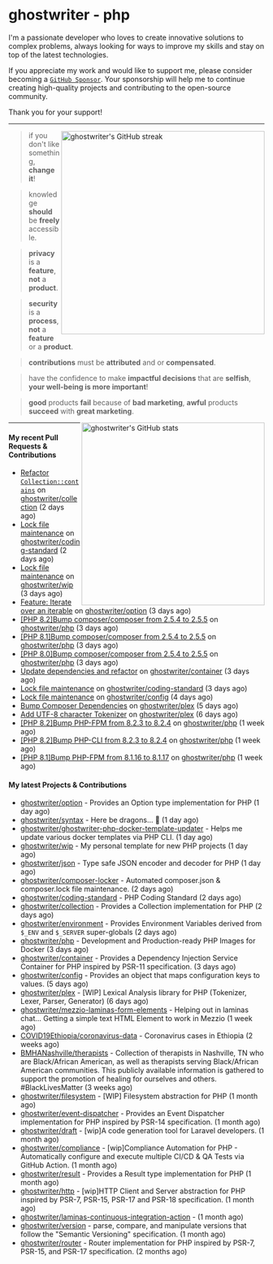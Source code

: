 # ghostwriter - php

I'm a passionate developer who loves to create innovative solutions to complex problems, always looking for ways to improve my skills and stay on top of the latest technologies.

If you appreciate my work and would like to support me, please consider becoming a [`GitHub Sponsor`](https://github.com/sponsors/ghostwriter). Your sponsorship will help me to continue creating high-quality projects and contributing to the open-source community.

Thank you for your support!

---

<img alt="ghostwriter's GitHub streak" width="400px" align="right" src="https://github-readme-streak-stats.herokuapp.com/?cache_seconds=1800&user=ghostwriter">

> if you don't like something, **change it**!

> knowledge **should** be **freely** accessible.

> **privacy** is a **feature**, **not** a **product**.

> **security** is a **process**, **not** a **feature** or a **product**.

> **contributions** must be **attributed** and or **compensated**.

> have the confidence to make **impactful decisions** that are **selfish**, **your well-being is more important**!

> **good** products **fail** because of **bad marketing**, **awful** products **succeed** with **great marketing**.

<img alt="ghostwriter's GitHub stats" width="360px" align="right" src="https://github-readme-stats.vercel.app/api?cache_seconds=1800&username=ghostwriter&show_icons=true&count_private=true&hide_title=true&hide_rank=true&icon_color=333">

---

#### My recent Pull Requests & Contributions

- [Refactor `Collection::contains`](https://github.com/ghostwriter/collection/pull/13) on [ghostwriter/collection](https://github.com/ghostwriter/collection) (2 days ago)
- [Lock file maintenance](https://github.com/ghostwriter/coding-standard/pull/18) on [ghostwriter/coding-standard](https://github.com/ghostwriter/coding-standard) (2 days ago)
- [Lock file maintenance](https://github.com/ghostwriter/wip/pull/33) on [ghostwriter/wip](https://github.com/ghostwriter/wip) (3 days ago)
- [Feature: Iterate over an iterable](https://github.com/ghostwriter/option/pull/31) on [ghostwriter/option](https://github.com/ghostwriter/option) (3 days ago)
- [[PHP 8.2]Bump composer/composer from 2.5.4 to 2.5.5](https://github.com/ghostwriter/php/pull/310) on [ghostwriter/php](https://github.com/ghostwriter/php) (3 days ago)
- [[PHP 8.1]Bump composer/composer from 2.5.4 to 2.5.5](https://github.com/ghostwriter/php/pull/309) on [ghostwriter/php](https://github.com/ghostwriter/php) (3 days ago)
- [[PHP 8.0]Bump composer/composer from 2.5.4 to 2.5.5](https://github.com/ghostwriter/php/pull/308) on [ghostwriter/php](https://github.com/ghostwriter/php) (3 days ago)
- [Update dependencies and refactor](https://github.com/ghostwriter/container/pull/18) on [ghostwriter/container](https://github.com/ghostwriter/container) (3 days ago)
- [Lock file maintenance](https://github.com/ghostwriter/coding-standard/pull/17) on [ghostwriter/coding-standard](https://github.com/ghostwriter/coding-standard) (3 days ago)
- [Lock file maintenance](https://github.com/ghostwriter/config/pull/7) on [ghostwriter/config](https://github.com/ghostwriter/config) (4 days ago)
- [Bump Composer Dependencies](https://github.com/ghostwriter/plex/pull/2) on [ghostwriter/plex](https://github.com/ghostwriter/plex) (5 days ago)
- [Add UTF-8 character Tokenizer](https://github.com/ghostwriter/plex/pull/1) on [ghostwriter/plex](https://github.com/ghostwriter/plex) (6 days ago)
- [[PHP 8.2]Bump PHP-FPM from 8.2.3 to 8.2.4](https://github.com/ghostwriter/php/pull/307) on [ghostwriter/php](https://github.com/ghostwriter/php) (1 week ago)
- [[PHP 8.2]Bump PHP-CLI from 8.2.3 to 8.2.4](https://github.com/ghostwriter/php/pull/306) on [ghostwriter/php](https://github.com/ghostwriter/php) (1 week ago)
- [[PHP 8.1]Bump PHP-FPM from 8.1.16 to 8.1.17](https://github.com/ghostwriter/php/pull/305) on [ghostwriter/php](https://github.com/ghostwriter/php) (1 week ago)

#### My latest Projects & Contributions

- [ghostwriter/option](https://github.com/ghostwriter/option) - Provides an Option type implementation for PHP (1 day ago)
- [ghostwriter/syntax](https://github.com/ghostwriter/syntax) - Here be dragons... 🐉 (1 day ago)
- [ghostwriter/ghostwriter-php-docker-template-updater](https://github.com/ghostwriter/ghostwriter-php-docker-template-updater) - Helps me update various docker templates via PHP CLI. (1 day ago)
- [ghostwriter/wip](https://github.com/ghostwriter/wip) - My personal template for new PHP projects (1 day ago)
- [ghostwriter/json](https://github.com/ghostwriter/json) - Type safe JSON encoder and decoder for PHP (1 day ago)
- [ghostwriter/composer-locker](https://github.com/ghostwriter/composer-locker) - Automated composer.json &amp; composer.lock file maintenance. (2 days ago)
- [ghostwriter/coding-standard](https://github.com/ghostwriter/coding-standard) - PHP Coding Standard (2 days ago)
- [ghostwriter/collection](https://github.com/ghostwriter/collection) - Provides a Collection implementation for PHP (2 days ago)
- [ghostwriter/environment](https://github.com/ghostwriter/environment) - Provides Environment Variables derived from `$_ENV` and `$_SERVER` super-globals (2 days ago)
- [ghostwriter/php](https://github.com/ghostwriter/php) - Development and Production-ready PHP Images for Docker (3 days ago)
- [ghostwriter/container](https://github.com/ghostwriter/container) - Provides a Dependency Injection Service Container for PHP inspired by PSR-11 specification. (3 days ago)
- [ghostwriter/config](https://github.com/ghostwriter/config) - Provides an object that maps configuration keys to values. (5 days ago)
- [ghostwriter/plex](https://github.com/ghostwriter/plex) - [WIP] Lexical Analysis library for PHP (Tokenizer, Lexer, Parser, Generator) (6 days ago)
- [ghostwriter/mezzio-laminas-form-elements](https://github.com/ghostwriter/mezzio-laminas-form-elements) - Helping out in laminas chat... Getting a simple text HTML Element to work in Mezzio (1 week ago)
- [COVID19Ethiopia/coronavirus-data](https://github.com/COVID19Ethiopia/coronavirus-data) - Coronavirus cases in Ethiopia (2 weeks ago)
- [BMHANashville/therapists](https://github.com/BMHANashville/therapists) - Collection of therapists in Nashville, TN who are Black/African American, as well as therapists serving Black/African American communities. This publicly available information is gathered to support the promotion of healing for ourselves and others. #BlackLivesMatter (3 weeks ago)
- [ghostwriter/filesystem](https://github.com/ghostwriter/filesystem) - [WIP] Filesystem abstraction for PHP (1 month ago)
- [ghostwriter/event-dispatcher](https://github.com/ghostwriter/event-dispatcher) - Provides an Event Dispatcher implementation for PHP inspired by PSR-14 specification. (1 month ago)
- [ghostwriter/draft](https://github.com/ghostwriter/draft) - [wip]A code generation tool for Laravel developers. (1 month ago)
- [ghostwriter/compliance](https://github.com/ghostwriter/compliance) - [wip]Compliance Automation for PHP - Automatically configure and execute multiple CI/CD &amp; QA Tests via GitHub Action. (1 month ago)
- [ghostwriter/result](https://github.com/ghostwriter/result) - Provides a Result type implementation for PHP (1 month ago)
- [ghostwriter/http](https://github.com/ghostwriter/http) - [wip]HTTP Client and Server abstraction for PHP inspired by PSR-7, PSR-15, PSR-17 and PSR-18 specification. (1 month ago)
- [ghostwriter/laminas-continuous-integration-action](https://github.com/ghostwriter/laminas-continuous-integration-action) -  (1 month ago)
- [ghostwriter/version](https://github.com/ghostwriter/version) - parse, compare, and manipulate versions that follow the &#34;Semantic Versioning&#34; specification. (1 month ago)
- [ghostwriter/router](https://github.com/ghostwriter/router) - Router implementation for PHP inspired by PSR-7, PSR-15, and PSR-17 specification. (2 months ago)
